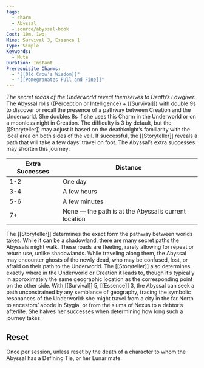 ```yaml
---
tags:
  - charm
  - Abyssal
  - source/abyssal-book
Cost: 10m, 1wp; 
Mins: Survival 3, Essence 1
Type: Simple
Keywords:
  - Mute
Duration: Instant
Prerequisite Charms:
  - "[[Old Crow’s Wisdom]]"
  - "[[Pomegranates Full and Fine]]"
---
```

*The secret roads of the Underworld reveal themselves to Death’s Lawgiver.*
The Abyssal rolls ({Perception or Intelligence} + [[Survival]]) with double 9s to discover or recall the presence of a pathway between Creation and the Underworld. She doubles 8s if she uses this Charm in the Underworld or on a moonless night in Creation. The difficulty is 3 by default, but the [[Storyteller]] may adjust it based on the deathknight’s familiarity with the local area on both sides of the veil.
If successful, the [[Storyteller]] reveals a path that will take a few days’ travel on foot. The Abyssal’s extra successes may shorten this journey:

| Extra Successes | Distance                                             |
| --------------- | ---------------------------------------------------- |
| 1-2             | One day                                              |
| 3-4             | A few hours                                          |
| 5-6             | A few minutes                                        |
| 7+              | None — the path is at the Abyssal’s current location |
The [[Storyteller]] determines the exact form the pathway between worlds takes. While it can be a shadowland, there are many secret paths the Abyssals might walk. These roads are fleeting, rarely allowing for repeat or return use, unlike shadowlands. While traveling along them, the Abyssal may encounter ghosts of the newly dead, who may be confused, lost, or afraid on their path to the Underworld.
The [[Storyteller]] also determines exactly where in the Underworld or Creation it leads to, though it’s typically in approximately the same geographic location as the corresponding point on the other side.
With [[Survival]] 5, [[Essence]] 3, the Abyssal can seek a path unconstrained by any semblance of geography, tracing the symbolic resonances of the Underworld: she might travel from a city in the far North to ancestors’ abode in Stygia, or from the slums of Nexus to a debtor’s afterlife. She halves her successes when determining how long such a journey takes.
## Reset 
Once per session, unless reset by the death of a character to whom the Abyssal has a Defining Tie, or her Lunar mate.
